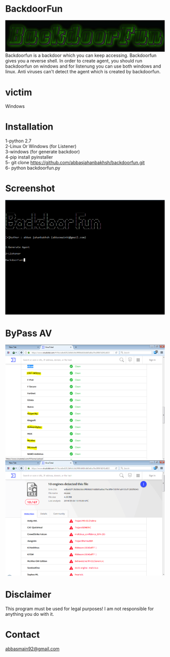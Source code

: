 # BackdoorFun
![alt text](https://github.com/abbasjahanbakhsh/backdoorfun/blob/master/coollogo_com-302361167.gif)
Backdoorfun is a backdoor which you can keep accessing. Backdoorfun gives you a reverse shell. In order to create agent,  you should run backdoorfun on windows and for listenung you can use both windows and linux. Anti viruses can't detect the agent which is created by backdoorfun.
# victim
Windows
# Installation
1-python 2.7<br>
2-Linux Or Windows (for Listener)<br>
3-windows (for generate backdoor)<br>
4-pip install pyinstaller<br>
5- git clone https://github.com/abbasjahanbakhsh/backdoorfun.git <br>
6- python backdoorfun.py
# Screenshot
![alt text](https://github.com/abbasjahanbakhsh/backdoorfun/blob/master/BF.PNG)
# ByPass AV
![alt text](https://github.com/abbasjahanbakhsh/backdoorfun/blob/master/bf2.PNG)
![alt text](https://github.com/abbasjahanbakhsh/backdoorfun/blob/master/bypassAV.PNG)
# Disclaimer
This program must be used for legal purposes! I am not responsible for anything you do with it.
# Contact
abbasmain92@gmail.com
